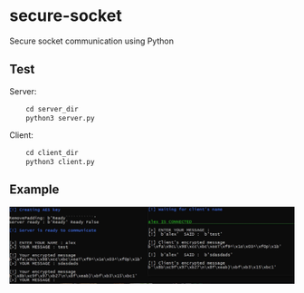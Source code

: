 # secure-socket
Secure socket communication using Python

## Test
Server: 
``` 
    cd server_dir
    python3 server.py
```     
Client: 
```
    cd client_dir
    python3 client.py
```
## Example

![test](https://github.com/pydemo/secure-socket/blob/main/cr_test.JPG?raw=true)
